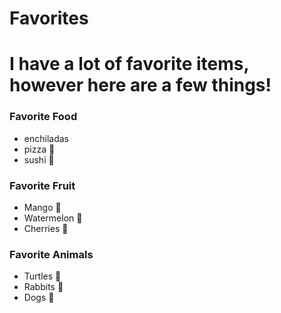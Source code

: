 # Favorites 

# I have a lot of favorite items, however here are a few things!

### **Favorite Food**
- enchiladas    
- pizza 🍕
- sushi 🍣

### **Favorite Fruit**
- Mango 🥭
- Watermelon 🍉
- Cherries 🍒

### **Favorite Animals**
- Turtles 🐢
- Rabbits 🐰
- Dogs 🐶


